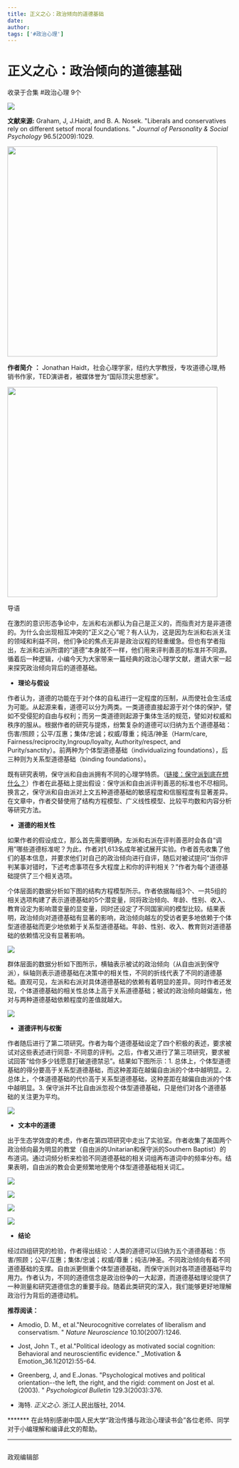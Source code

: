 ```yaml
---
title: 正义之心：政治倾向的道德基础
date: 
author: 
tags: ['#政治心理']
---
```

# 正义之心：政治倾向的道德基础


收录于合集 #政治心理 9个

<img src='/images/618/2.png' width='auto' />

**文献来源:** Graham, J, J.Haidt, and B. A. Nosek. "Liberals and conservatives
rely on different setsof moral foundations. " _Journal of Personality & Social
Psychology_ 96.5(2009):1029.

 **<img src='/images/618/3.png' width='472' />**

 **作者简介** **：** Jonathan
Haidt，社会心理学家，纽约大学教授，专攻道德心理,畅销书作家，TED演讲者，被媒体誉为“国际顶尖思想家”。

 **<img src='/images/618/4.png' width='472' />**

导语

在激烈的意识形态争论中，左派和右派都认为自己是正义的，而指责对方是非道德的。为什么会出现相互冲突的“正义之心”呢？有人认为，这是因为左派和右派关注的领域和利益不同，他们争论的焦点无非是政治议程的轻重缓急。但也有学者指出，左派和右派所谓的“道德”本身就不一样，他们用来评判善恶的标准并不同源。循着后一种逻辑，小编今天为大家带来一篇经典的政治心理学文献，邀请大家一起来探究政治倾向背后的道德基础。

  *  **理论与假设**

作者认为，道德的功能在于对个体的自私进行一定程度的压制，从而使社会生活成为可能。从起源来看，道德可以分为两类。一类道德直接起源于对个体的保护，譬如不受侵犯的自由与权利；而另一类道德则起源于集体生活的规范，譬如对权威和秩序的服从。根据作者的研究与提炼，纷繁复杂的道德可以归纳为五个道德基础：伤害/照顾；公平/互惠；集体/忠诚；权威/尊重；纯洁/神圣（Harm/care,
Fairness/reciprocity,Ingroup/loyalty, Authority/respect, and
Purity/sanctity）。前两种为个体型道德基础（individualizing foundations），后三种则为关系型道德基础（binding
foundations）。

既有研究表明，保守派和自由派拥有不同的心理学特质。（[链接：保守派到底在想什么？](http://mp.weixin.qq.com/s?__biz=MzI5ODY0MTQ1OA==&mid=2247484116&idx=1&sn=cfc7eb63386a9592bde4d35a36116611&chksm=eca3f389dbd47a9ff85713fdfc81eddcf2a67c0a2e5f0b76139706983fd2c6eef18f78082053&scene=21#wechat_redirect)）作者在此基础上提出假设：保守派和自由派评判善恶的标准也不尽相同。换言之，保守派和自由派对上文五种道德基础的敏感程度和信服程度有显著差异。在文章中，作者交替使用了结构方程模型、广义线性模型、比较平均数和内容分析等研究方法。

  * **道德的相关性**

如果作者的假设成立，那么首先需要明确，左派和右派在评判善恶时会各自“调用”哪些道德标准呢？为此，作者对1,613名成年被试展开实验。作者首先收集了他们的基本信息，并要求他们对自己的政治倾向进行自评，随后对被试提问“当你评判某事对错时，下述考虑事项在多大程度上和你的评判相关？”作者为每个道德基础提供了三个相关选项。

个体层面的数据分析如下图的结构方程模型所示。作者依据每组3个、一共5组的相关选项构建了表示道德基础的5个潜变量，同将政治倾向、年龄、性别、收入、教育设定为影响潜变量的显变量，同时还设定了不同国家间的模型比较。结果表明，政治倾向对道德基础有显著的影响，政治倾向越左的受访者更多地依赖于个体型道德基础而更少地依赖于关系型道德基础。年龄、性别、收入、教育则对道德基础的依赖情况没有显著影响。

![](/images/618/5.png)

群体层面的数据分析如下图所示，横轴表示被试的政治倾向（从自由派到保守派），纵轴则表示道德基础在决策中的相关性，不同的折线代表了不同的道德基础。直观可见，左派和右派对具体道德基础的依赖有着明显的差异。同时作者还发现，个体道德基础的相关性总体上高于关系道德基础；被试的政治倾向越偏左，他对与两种道德基础依赖程度的差值就越大。

![](/images/618/6.png)

  *  **道德评判与权衡**

作者随后进行了第二项研究。作者为每个道德基础设定了四个积极的表述，要求被试对这些表述进行同意-
不同意的评判。之后，作者又进行了第三项研究，要求被试回答“给你多少钱愿意打破道德禁忌”。结果如下图所示：1.
总体上，个体型道德基础的得分要高于关系型道德基础，而这种差距在越偏自由派的个体中越明显。2.
总体上，个体道德基础的代价高于关系型道德基础，这种差距在越偏自由派的个体中越明显。3.
保守派并不比自由派忽视个体型道德基础，只是他们对各个道德基础的关注更为平均。

![](/images/618/7.png)

  *  **文本中的道德**

出于生态学效度的考虑，作者在第四项研究中走出了实验室。作者收集了美国两个政治倾向最为明显的教堂（自由派的Unitarian和保守派的Southern
Baptist）的布道词。通过词频分析来检验不同道德基础的相关词组再布道词中的频率分布。结果表明，自由派的教会会更频繁地使用个体型道德基础相关词汇。

![](/images/618/8.png)

![](/images/618/9.png)

![](/images/618/10.png)

![](/images/618/11.png)

  *  **结论**

经过四组研究的检验，作者得出结论：人类的道德可以归纳为五个道德基础：伤害/照顾；公平/互惠；集体/忠诚；权威/尊重；纯洁/神圣。不同政治倾向有着不同道德基础的支撑。自由派更侧重个体型道德基础，而保守派则对各项道德基础平均用力。作者认为，不同的道德信念是政治纷争的一大起源，而道德基础理论提供了一种测量和研究道德信念的重要手段。随着此类研究的深入，我们能够更好地理解政治行为背后的道德动机。

**推荐阅读：**

  * Amodio, D. M., et al."Neurocognitive correlates of liberalism and conservatism. " _Nature Neuroscience_ 10.10(2007):1246.

  * Jost, John T., et al."Political ideology as motivated social cognition: Behavioral and neuroscientific evidence." _Motivation & Emotion_36.1(2012):55-64.

  * Greenberg, J, and E.Jonas. "Psychological motives and political orientation--the left, the right, and the rigid: comment on Jost et al. (2003). " _Psychological Bulletin_ 129.3(2003):376.

  * 海特. _正义之心_. 浙江人民出版社, 2014.

 ******* 在此特别感谢中国人民大学“政治传播与政治心理读书会”各位老师、同学对于小编理解和编译此文的帮助。

 ****

![]()

政观编辑部

